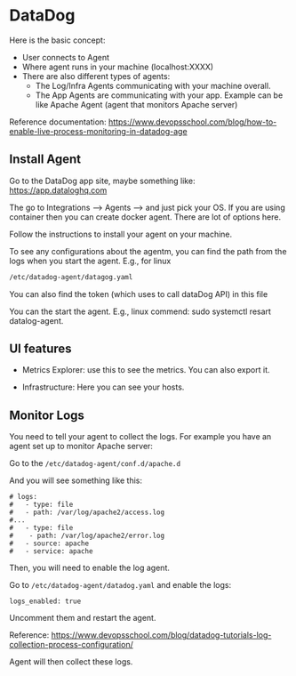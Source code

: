 # DataDog 

Here is the basic concept:

- User connects to Agent
- Where agent runs in your machine (localhost:XXXX)
- There are also different types of agents: 
  - The Log/Infra Agents communicating with your machine overall.
  - The App Agents are communicating with your app. Example can be like Apache Agent (agent that monitors Apache server)

Reference documentation: https://www.devopsschool.com/blog/how-to-enable-live-process-monitoring-in-datadog-age 


## Install Agent 

Go to the DataDog app site, maybe something like:
https://app.dataloghq.com

The go to Integrations -->  Agents --> and just pick your OS. If you are using container then you can create docker agent. There are lot of options here.

Follow the instructions to install your agent on your machine.

To see any configurations about the agentm, you can find the path from the logs when you start the agent. E.g., for linux 

```sh
/etc/datadog-agent/datagog.yaml
```
You can also find the token (which uses to call dataDog API) in this file

You can the start the agent. E.g., linux commend: sudo systemctl resart datalog-agent.


## UI features

- Metrics Explorer:  use this to see the metrics. You can also export it.

- Infrastructure: Here you can see your hosts. 


## Monitor Logs 

You need to tell your agent to collect the logs. For example you have an agent set up to monitor Apache server:

Go to the `/etc/datadog-agent/conf.d/apache.d`

And you will see something like this:
```
# logs:
#   - type: file
#   - path: /var/log/apache2/access.log
#...
#   - type: file
#    - path: /var/log/apache2/error.log
#   - source: apache
#   - service: apache
```

Then, you will need to enable the log agent.

Go to `/etc/datadog-agent/datadog.yaml` and enable the logs:

```
logs_enabled: true 
```
Uncomment them and restart the agent. 

Reference: https://www.devopsschool.com/blog/datadog-tutorials-log-collection-process-configuration/

Agent will then collect these logs.


